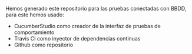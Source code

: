 Hemos generado este repositorio para las pruebas conectadas con BBDD, para este hemos usado:
- CucumberStudio como creador de la interfaz de pruebas de comportamiento
- Travis CI como inyector de dependencias continuas
- Github como repositorio